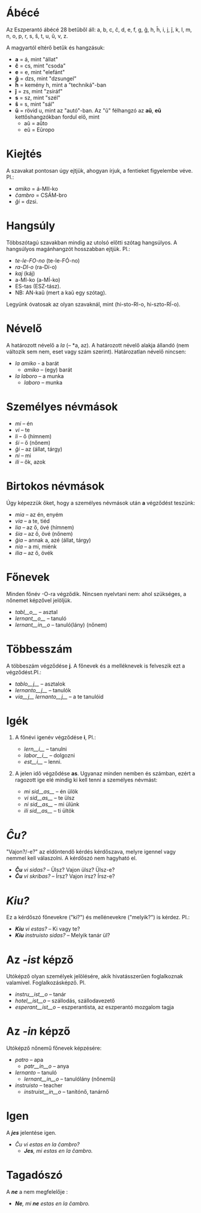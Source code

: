 # Ábécé

Az Eszperantó ábécé 28 betűből áll: a, b, c, ĉ, d, e, f, g, ĝ, h, ĥ, i, j, ĵ, k, l, m, n, o, p, r, s, ŝ, t, u, ŭ, v, z.

A magyartól eltérő betűk és hangzásuk:

- __a__ = á, mint "állat"
- __ĉ__ = cs, mint "csoda"
- __e__ = e, mint "elefánt"
- __ĝ__ = dzs, mint "dzsungel"
- __ĥ__ = kemény h, mint a "techniká"-ban
- __ĵ__ = zs, mint "zsiráf"
- __s__ = sz, mint "szél"
- __ŝ__ = s, mint "sál"
- __ŭ__ = rövid u, mint az "autó"-ban. Az "ŭ" félhangzó az __aŭ__, __eŭ__ kettőshangzókban fordul elő, mint
	- aŭ = aŭto
	- eŭ = Eŭropo


# Kiejtés

A szavakat pontosan úgy ejtjük, ahogyan írjuk, a fentieket figyelembe véve. Pl.:

- *amiko* = á-MII-ko
- *ĉambro* = CSÁM-bro
- *ĝi* = dzsi.

# Hangsúly

Többszótagú szavakban mindig az utolsó előtti szótag hangsúlyos. A hangsúlyos magánhangzót hosszabban ejtjük. Pl.:

- *te-le-FO-no* (te-le-FÓ-no)
- *ra-DI-o* (ra-Dí-o)
- *kaj* (káj)
- a-MI-ko (a-MÍ-ko)
- ES-tas (ESZ-tász).
- NB: AN-kaŭ (mert a kaŭ egy szótag).

Legyünk óvatosak az olyan szavaknál, mint (hi-sto-RI-o, hi-szto-RÍ-o).

# Névelő

A határozott névelő a *la* (– *a, az). A határozott névelő alakja állandó (nem változik sem nem, eset vagy szám szerint). Határozatlan névelő nincsen:

- *la amiko* - a barát
  - *amiko* – (egy) barát
- *la laboro* – a munka
  - *laboro* – munka

# Személyes névmások

- *mi* – én
- *vi* – te
- *li* – ő (hímnem)
- *ŝi* – ő (nőnem)
- *ĝi* – az (állat, tárgy)
- *ni* – mi
- *ili* – ők, azok

# Birtokos névmások

Úgy képezzük őket, hogy a személyes névmások után __a__ végződést teszünk:

- *mia* – az én, enyém
- *via* – a te, tiéd
- *lia* – az ő, övé (hímnem)
- *ŝia* – az ő, övé (nőnem)
- *ĝia* – annak a, azé (állat, tárgy)
- *nia* – a mi, miénk
- *ilia* – az ő, övék

# Főnevek

Minden főnév -O-ra végződik. Nincsen nyelvtani nem: ahol szükséges, a nőnemet képzővel jelöljük.

- *tabl__o__* – asztal
- *lernant__o__* – tanuló
- *lernant__in__o* – tanuló(lány) (nőnem)

# Többesszám

A többeszám végződése __j__. A főnevek és a melléknevek is felveszik ezt a végződést.Pl.:

- *tablo__j__* – asztalok
- *lernanto__j__* – tanulók
- *via__j__ lernanto__j__* – a te tanulóid

# Igék

1. A főnévi igenév végződése __i__, Pl.:
   - *lern__i__* – tanulni
   - *labor__i__* – dolgozni
   - *est__i__* – lenni.
   
2. A jelen idő végződése __as__. Ugyanaz minden nemben és számban, ezért a ragozott ige elé mindig ki kell tenni a személyes névmást:
   - *mi sid__as__* – én ülök
   - *vi sid__as__* – te ülsz
   - *ni sid__as__* – mi ülünk
   - *ili sid__as__* – ti ültök

# *Ĉu?*

"Vajon?/-e?" az eldöntendő kérdés kérdőszava, melyre igennel vagy nemmel kell válaszolni. A kérdőszó nem hagyható el.

- *__Ĉu__ vi sidas?* – Ülsz? Vajon ülsz? Ülsz-e?
- *__Ĉu__ vi skribas?* – Írsz? Vajon írsz? Írsz-e?

# *Kiu?*

Ez a kérdőszó főnevekre ("ki?") és mellénevekre ("melyik?") is kérdez. Pl.:

- *__Kiu__ vi estas?* – Ki vagy te?
- *__Kiu__ instruisto sidas?* – Melyik tanár ül?


# Az *-ist* képző

Utóképző olyan személyek jelölésére, akik hivatásszerűen foglalkoznak valamivel. Foglalkozásképző. Pl.


- *instru__ist__o* – tanár
- *hotel__ist__o* – szállodás, szállodavezető
- *esperant__ist__o* – eszperantista, az eszperantó mozgalom tagja


# Az *-in* képző

Utóképző nőnemű főnevek képzésére:

- *patro* – apa
    - *patr__in__o* – anya
- *lernanto* – tanuló
    - *lernant__in__o* – tanulólány (nőnemű)
- *instruisto* – teacher
    - *instruist__in__o* – tanítónő, tanárnő

# Igen

A *__jes__* jelentése igen.

- *Ĉu vi estas en la ĉambro?* 
  - *__Jes__, mi estas en la ĉambro.* 

# Tagadószó

A *__ne__* a nem megfelelője :

- *__Ne__, mi __ne__ estas en la ĉambro.* 

